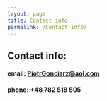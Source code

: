 ```yaml
---
layout: page
title: Contact info
permalink: /Contact info/
---
```


## Contact info:
#### email: [PiotrGonciarz@aol.com](mailto:piotrgonciarz@aol.com)
#### phone: +48 782 518 505